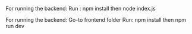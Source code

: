 For running the backend:
Run :
npm install
then
node index.js

For running the backend:
Go-to frontend folder
Run:
npm install
then
npm run dev
